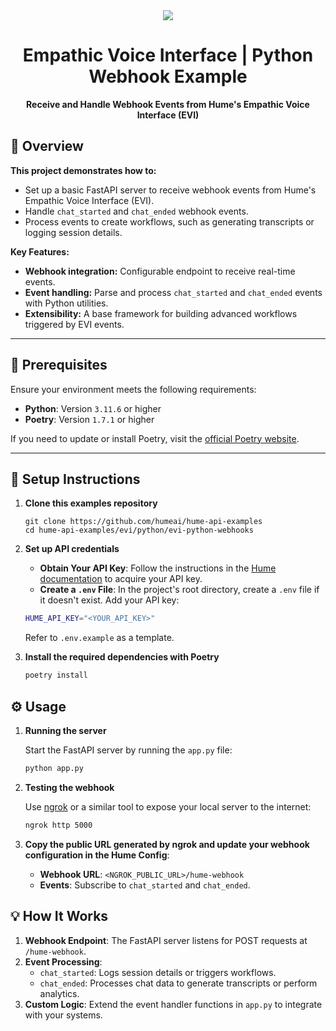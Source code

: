 <div align="center">
  <img src="https://storage.googleapis.com/hume-public-logos/hume/hume-banner.png">
  <h1>Empathic Voice Interface | Python Webhook Example</h1>
  <p>
    <strong>Receive and Handle Webhook Events from Hume's Empathic Voice Interface (EVI)</strong>
  </p>
</div>

## 🚀 Overview

**This project demonstrates how to:**

- Set up a basic FastAPI server to receive webhook events from Hume's Empathic Voice Interface (EVI).
- Handle `chat_started` and `chat_ended` webhook events.
- Process events to create workflows, such as generating transcripts or logging session details.

**Key Features:**

- **Webhook integration:** Configurable endpoint to receive real-time events.
- **Event handling:** Parse and process `chat_started` and `chat_ended` events with Python utilities.
- **Extensibility:** A base framework for building advanced workflows triggered by EVI events.

---

## 📝 Prerequisites

Ensure your environment meets the following requirements:

- **Python**: Version `3.11.6` or higher
- **Poetry**: Version `1.7.1` or higher

If you need to update or install Poetry, visit the [official Poetry website](https://python-poetry.org/).

---

## 🔧 Setup Instructions

1. **Clone this examples repository**

    ```shell
    git clone https://github.com/humeai/hume-api-examples
    cd hume-api-examples/evi/python/evi-python-webhooks
    ```

2. **Set up API credentials**

    - **Obtain Your API Key**: Follow the instructions in the [Hume documentation](https://dev.hume.ai/docs/introduction/api-key) to acquire your API key.
    - **Create a `.env` File**: In the project's root directory, create a `.env` file if it doesn't exist. Add your API key:

    ```sh
    HUME_API_KEY="<YOUR_API_KEY>"
    ```

    Refer to `.env.example` as a template.

3. **Install the required dependencies with Poetry**

    ```sh
    poetry install
    ```

## ⚙️ Usage

1. **Running the server**

    Start the FastAPI server by running the `app.py` file:

    ```sh
    python app.py
    ```

2. **Testing the webhook**

    Use [ngrok](https://ngrok.com/) or a similar tool to expose your local server to the internet:

    ```sh
    ngrok http 5000
    ```

3. **Copy the public URL generated by ngrok and update your webhook configuration in the Hume Config**:

    - **Webhook URL**: `<NGROK_PUBLIC_URL>/hume-webhook`
    - **Events**: Subscribe to `chat_started` and `chat_ended`.

## 💡 How It Works

1. **Webhook Endpoint**: The FastAPI server listens for POST requests at `/hume-webhook`.
2. **Event Processing**:
   - `chat_started`: Logs session details or triggers workflows.
   - `chat_ended`: Processes chat data to generate transcripts or perform analytics.
3. **Custom Logic**: Extend the event handler functions in `app.py` to integrate with your systems.

